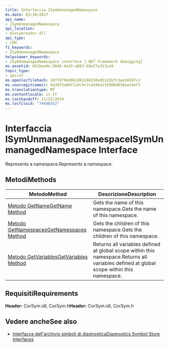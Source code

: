```yaml
---
title: Interfaccia ISymUnmanagedNamespace
ms.date: 03/30/2017
api_name:
- ISymUnmanagedNamespace
api_location:
- diasymreader.dll
api_type:
- COM
f1_keywords:
- ISymUnmanagedNamespace
helpviewer_keywords:
- ISymUnmanagedNamespace interface [.NET Framework debugging]
ms.assetid: d42bea4e-5848-4e43-a883-69af7a313ce9
topic_type:
- apiref
ms.openlocfilehash: 26f76f94d9b2d82240150a852d2bfc3ae10b97c2
ms.sourcegitcommit: 9a39f2a06f110c9c7ca54ba216900d038aa14ef3
ms.translationtype: MT
ms.contentlocale: it-IT
ms.lasthandoff: 11/23/2019
ms.locfileid: "74448352"
---
```

# <a name="isymunmanagednamespace-interface"></a><span data-ttu-id="60f18-102">Interfaccia ISymUnmanagedNamespace</span><span class="sxs-lookup"><span data-stu-id="60f18-102">ISymUnmanagedNamespace Interface</span></span>
<span data-ttu-id="60f18-103">Represents a namespace.</span><span class="sxs-lookup"><span data-stu-id="60f18-103">Represents a namespace.</span></span>  
  
## <a name="methods"></a><span data-ttu-id="60f18-104">Metodi</span><span class="sxs-lookup"><span data-stu-id="60f18-104">Methods</span></span>  
  
|<span data-ttu-id="60f18-105">Metodo</span><span class="sxs-lookup"><span data-stu-id="60f18-105">Method</span></span>|<span data-ttu-id="60f18-106">Descrizione</span><span class="sxs-lookup"><span data-stu-id="60f18-106">Description</span></span>|  
|------------|-----------------|  
|[<span data-ttu-id="60f18-107">Metodo GetName</span><span class="sxs-lookup"><span data-stu-id="60f18-107">GetName Method</span></span>](../../../../docs/framework/unmanaged-api/diagnostics/isymunmanagednamespace-getname-method.md)|<span data-ttu-id="60f18-108">Gets the name of this namespace.</span><span class="sxs-lookup"><span data-stu-id="60f18-108">Gets the name of this namespace.</span></span>|  
|[<span data-ttu-id="60f18-109">Metodo GetNamespaces</span><span class="sxs-lookup"><span data-stu-id="60f18-109">GetNamespaces Method</span></span>](../../../../docs/framework/unmanaged-api/diagnostics/isymunmanagednamespace-getnamespaces-method.md)|<span data-ttu-id="60f18-110">Gets the children of this namespace.</span><span class="sxs-lookup"><span data-stu-id="60f18-110">Gets the children of this namespace.</span></span>|  
|[<span data-ttu-id="60f18-111">Metodo GetVariables</span><span class="sxs-lookup"><span data-stu-id="60f18-111">GetVariables Method</span></span>](../../../../docs/framework/unmanaged-api/diagnostics/isymunmanagednamespace-getvariables-method.md)|<span data-ttu-id="60f18-112">Returns all variables defined at global scope within this namespace.</span><span class="sxs-lookup"><span data-stu-id="60f18-112">Returns all variables defined at global scope within this namespace.</span></span>|  
  
## <a name="requirements"></a><span data-ttu-id="60f18-113">Requisiti</span><span class="sxs-lookup"><span data-stu-id="60f18-113">Requirements</span></span>  
 <span data-ttu-id="60f18-114">**Header:** CorSym.idl, CorSym.h</span><span class="sxs-lookup"><span data-stu-id="60f18-114">**Header:** CorSym.idl, CorSym.h</span></span>  
  
## <a name="see-also"></a><span data-ttu-id="60f18-115">Vedere anche</span><span class="sxs-lookup"><span data-stu-id="60f18-115">See also</span></span>

- [<span data-ttu-id="60f18-116">Interfacce dell'archivio simboli di diagnostica</span><span class="sxs-lookup"><span data-stu-id="60f18-116">Diagnostics Symbol Store Interfaces</span></span>](../../../../docs/framework/unmanaged-api/diagnostics/diagnostics-symbol-store-interfaces.md)
